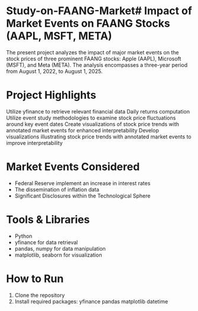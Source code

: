 # Study-on-FAANG-Market# Impact of Market Events on FAANG Stocks (AAPL, MSFT, META)

The present project analyzes the impact of major market events on the stock prices of three prominent FAANG stocks: Apple (AAPL), Microsoft (MSFT), and Meta (META). The analysis encompasses a three-year period from August 1, 2022, to August 1, 2025.

# Project Highlights
Utilize yfinance to retrieve relevant financial data
Daily returns computation
Utilize event study methodologies to examine stock price fluctuations around key event dates
Create visualizations of stock price trends with annotated market events for enhanced interpretability
Develop visualizations illustrating stock price trends with annotated market events to improve interpretability

# Market Events Considered
- Federal Reserve implement an increase in interest rates
- The dissemination of inflation data
- Significant Disclosures within the Technological Sphere

# Tools & Libraries
- Python
- yfinance for data retrieval
- pandas, numpy for data manipulation
- matplotlib, seaborn for visualization

# How to Run
1. Clone the repository
2. Install required packages:
    yfinance
    pandas
    matplotlib
    datetime

